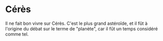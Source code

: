 # Cérès

Il ne fait bon vivre sur Cérès. C'est le plus grand astéroïde, et il fût à
l'origine du débat sur le terme de "planète", car il fût un temps considéré
comme tel.
